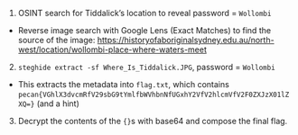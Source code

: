 1. OSINT search for Tiddalick’s location to reveal password = `Wollombi`
  - Reverse image search with Google Lens (Exact Matches) to find the source of the image: <https://historyofaboriginalsydney.edu.au/north-west/location/wollombi-place-where-waters-meet>
2. `steghide extract -sf Where_Is_Tiddalick.JPG`, password = `Wollombi`
  - This extracts the metadata into `flag.txt`, which contains `pecan{VGhlX3dvcmRfV29sbG9tYmlfbWVhbnNfUGxhY2VfV2hlcmVfV2F0ZXJzX01lZXQ=}` (and a hint)
3. Decrypt the contents of the `{}`s with base64 and compose the final flag.
